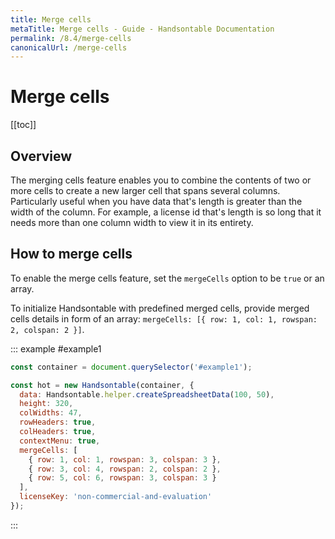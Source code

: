 ```yaml
---
title: Merge cells
metaTitle: Merge cells - Guide - Handsontable Documentation
permalink: /8.4/merge-cells
canonicalUrl: /merge-cells
---
```


# Merge cells

[[toc]]

## Overview

The merging cells feature enables you to combine the contents of two or more cells to create a new larger cell that spans several columns. Particularly useful when you have data that's length is greater than the width of the column. For example, a license id that's length is so long that it needs more than one column width to view it in its entirety.

## How to merge cells

To enable the merge cells feature, set the `mergeCells` option to be `true` or an array.

To initialize Handsontable with predefined merged cells, provide merged cells details in form of an array: `mergeCells: [{ row: 1, col: 1, rowspan: 2, colspan: 2 }]`.

::: example #example1
```js
const container = document.querySelector('#example1');

const hot = new Handsontable(container, {
  data: Handsontable.helper.createSpreadsheetData(100, 50),
  height: 320,
  colWidths: 47,
  rowHeaders: true,
  colHeaders: true,
  contextMenu: true,
  mergeCells: [
    { row: 1, col: 1, rowspan: 3, colspan: 3 },
    { row: 3, col: 4, rowspan: 2, colspan: 2 },
    { row: 5, col: 6, rowspan: 3, colspan: 3 }
  ],
  licenseKey: 'non-commercial-and-evaluation'
});
```
:::
